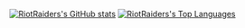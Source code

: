 [![RiotRaiders's GitHub stats](https://github-readme-stats-riotraider.vercel.app/api?username=riotraider&card_width=375&show_icons=true&theme=transparent&include_all_commits=true)](https://github.com/RiotRaider/github-readme-stats)
[![RiotRaiders's Top Languages](https://github-readme-stats-riotraider.vercel.app/api/top-langs/?username=riotraider&layout=compact&card_width=350&langs_count=10&theme=transparent&custom_title=Recent%20Language%20Contributions)](https://github.com/RiotRaider/github-readme-stats)
